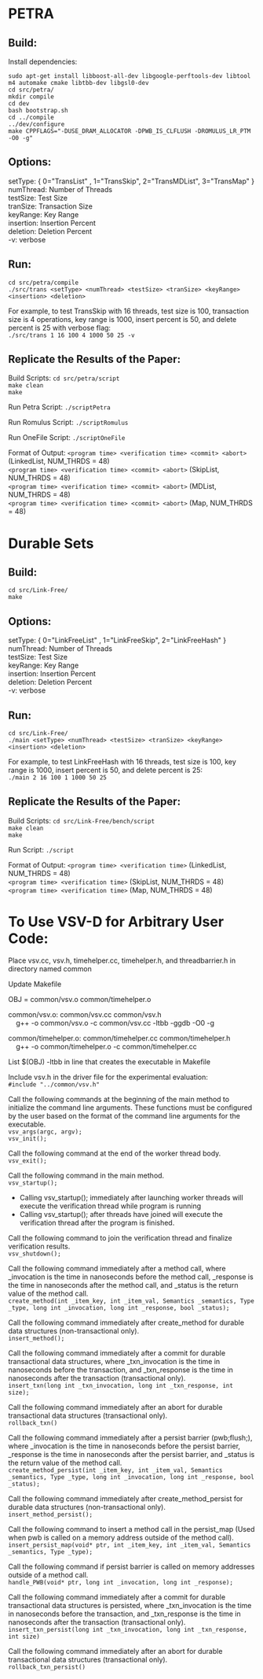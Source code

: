 # PETRA
## Build:
Install dependencies:

`sudo apt-get install libboost-all-dev libgoogle-perftools-dev libtool m4 automake cmake libtbb-dev libgsl0-dev` <br />
`cd src/petra/` <br />
`mkdir compile` <br />
`cd dev` <br />
`bash bootstrap.sh` <br />
`cd ../compile` <br />
`../dev/configure` <br />
`make CPPFLAGS="-DUSE_DRAM_ALLOCATOR -DPWB_IS_CLFLUSH -DROMULUS_LR_PTM -O0 -g"` <br />

## Options:
setType: { 0="TransList" , 1="TransSkip", 2="TransMDList", 3="TransMap" } <br />
numThread: Number of Threads <br />
testSize: Test Size <br />
tranSize: Transaction Size <br />
keyRange: Key Range <br />
insertion: Insertion Percent <br />
deletion: Deletion Percent <br />
-v: verbose <br />

## Run:
`cd src/petra/compile` <br />
`./src/trans <setType> <numThread> <testSize> <tranSize> <keyRange> <insertion> <deletion>` 

For example, to test TransSkip with 16 threads, test size is 100, transaction size is 4 operations, key range is 1000, insert percent is 50, and delete percent is 25 with verbose flag: <br />
`./src/trans 1 16 100 4 1000 50 25 -v`

## Replicate the Results of the Paper:
Build Scripts:
`cd src/petra/script` <br />
`make clean` <br />
`make` <br />

Run Petra Script:
`./scriptPetra` <br />

Run Romulus Script:
`./scriptRomulus` <br />

Run OneFile Script:
`./scriptOneFile` <br />

Format of Output:
`<program time> <verification time> <commit> <abort>` (LinkedList, NUM\_THRDS = 48) <br />
`<program time> <verification time> <commit> <abort>` (SkipList, NUM\_THRDS = 48) <br />
`<program time> <verification time> <commit> <abort>` (MDList, NUM\_THRDS = 48) <br />
`<program time> <verification time> <commit> <abort>` (Map, NUM\_THRDS = 48) <br />

# Durable Sets
## Build:

`cd src/Link-Free/` <br />
`make`

## Options:
setType: { 0="LinkFreeList" , 1="LinkFreeSkip", 2="LinkFreeHash" } <br />
numThread: Number of Threads <br />
testSize: Test Size <br />
keyRange: Key Range <br />
insertion: Insertion Percent <br />
deletion: Deletion Percent <br />
-v: verbose <br />

## Run:
`cd src/Link-Free/` <br />
`./main <setType> <numThread> <testSize> <tranSize> <keyRange> <insertion> <deletion>`

For example, to test LinkFreeHash with 16 threads, test size is 100, key range is 1000, insert percent is 50, and delete percent is 25: <br />
`./main 2 16 100 1 1000 50 25`

## Replicate the Results of the Paper:
Build Scripts:
`cd src/Link-Free/bench/script` <br />
`make clean` <br />
`make` <br />

Run Script:
`./script` <br />

Format of Output:
`<program time> <verification time>` (LinkedList, NUM\_THRDS = 48) <br />
`<program time> <verification time>` (SkipList, NUM\_THRDS = 48) <br />
`<program time> <verification time>` (Map, NUM\_THRDS = 48) <br />

# To Use VSV-D for Arbitrary User Code:
Place vsv.cc, vsv.h, timehelper.cc, timehelper.h, and threadbarrier.h in directory named common

Update Makefile

OBJ = common/vsv.o common/timehelper.o

common/vsv.o: common/vsv.cc common/vsv.h <br />
&nbsp;&nbsp;&nbsp;&nbsp;g++ -o common/vsv.o -c common/vsv.cc -ltbb -ggdb -O0 -g

common/timehelper.o: common/timehelper.cc common/timehelper.h <br />
&nbsp;&nbsp;&nbsp;&nbsp;g++ -o common/timehelper.o -c common/timehelper.cc

List $(OBJ) -ltbb in line that creates the executable in Makefile 

Include vsv.h in the driver file for the experimental evaluation: <br />
`#include "../common/vsv.h"`

Call the following commands at the beginning of the main method to initialize the command line arguments. These functions must be configured by the user based on the format of the command line arguments for the executable. <br />
`vsv_args(argc, argv);` <br />
`vsv_init();`

Call the following command at the end of the worker thread body. <br />
`vsv_exit();`

Call the following command in the main method. <br />
`vsv_startup();`
* Calling vsv_startup(); immediately after launching worker threads will execute the verification thread while program is running
* Calling vsv_startup(); after threads have joined will execute the verification thread after the program is finished.

Call the following command to join the verification thread and finalize verification results. <br />
`vsv_shutdown();`

Call the following command immediately after a method call, where \_invocation is the time in nanoseconds before the method call, \_response is the time in nanoseconds after the method call, and _status is the return value of the method call. <br />
`create_method(int _item_key, int _item_val, Semantics _semantics, Type _type, long int _invocation, long int _response, bool _status);`

Call the following command immediately after create_method for durable data structures (non-transactional only). <br />
`insert_method();`

Call the following command immediately after a commit for durable transactional data structures, where \_txn\_invocation is the time in nanoseconds before the transaction, and \_txn\_response is the time in nanoseconds after the transaction (transactional only). <br />
`insert_txn(long int _txn_invocation, long int _txn_response, int size);`

Call the following command immediately after an abort for durable transactional data structures (transactional only). <br />
`rollback_txn()`

Call the following command immediately after a persist barrier (pwb;flush;), where \_invocation is the time in nanoseconds before the persist barrier, \_response is the time in nanoseconds after the persist barrier, and _status is the return value of the method call. <br />
`create_method_persist(int _item_key, int _item_val, Semantics _semantics, Type _type, long int _invocation, long int _response, bool _status);`

Call the following command immediately after create\_method\_persist for durable data structures (non-transactional only). <br />
`insert_method_persist();`

 Call the following command to insert a method call in the persist\_map (Used when pwb is called on a memory address outside of the method call). <br />
`insert_persist_map(void* ptr, int _item_key, int _item_val, Semantics _semantics, Type _type);`

Call the following command if persist barrier is called on memory addresses outside of a method call.  <br />
`handle_PWB(void* ptr, long int _invocation, long int _response);`

Call the following command immediately after a commit for durable transactional data structures is persisted, where \_txn\_invocation is the time in nanoseconds before the transaction, and \_txn\_response is the time in nanoseconds after the transaction (transactional only). <br />
`insert_txn_persist(long int _txn_invocation, long int _txn_response, int size)`

Call the following command immediately after an abort for durable transactional data structures (transactional only). <br />
`rollback_txn_persist()`

